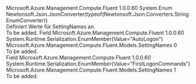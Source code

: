 <Type Name="SettingNames" FullName="Microsoft.Azure.Management.Compute.Fluent.Models.SettingNames">
  <TypeSignature Language="C#" Value="public enum SettingNames" />
  <TypeSignature Language="ILAsm" Value=".class public auto ansi sealed SettingNames extends System.Enum" />
  <TypeSignature Language="DocId" Value="T:Microsoft.Azure.Management.Compute.Fluent.Models.SettingNames" />
  <TypeSignature Language="VB.NET" Value="Public Enum SettingNames" />
  <TypeSignature Language="F#" Value="type SettingNames = " />
  <AssemblyInfo>
    <AssemblyName>Microsoft.Azure.Management.Compute.Fluent</AssemblyName>
    <AssemblyVersion>1.0.0.60</AssemblyVersion>
  </AssemblyInfo>
  <Base>
    <BaseTypeName>System.Enum</BaseTypeName>
  </Base>
  <Attributes>
    <Attribute>
      <AttributeName>Newtonsoft.Json.JsonConverter(typeof(Newtonsoft.Json.Converters.StringEnumConverter))</AttributeName>
    </Attribute>
  </Attributes>
  <Docs>
    <summary>
            Definiert Werte für SettingNames an.
            </summary>
    <remarks>To be added.</remarks>
  </Docs>
  <Members>
    <Member MemberName="AutoLogon">
      <MemberSignature Language="C#" Value="AutoLogon" />
      <MemberSignature Language="ILAsm" Value=".field public static literal valuetype Microsoft.Azure.Management.Compute.Fluent.Models.SettingNames AutoLogon = int32(0)" />
      <MemberSignature Language="DocId" Value="F:Microsoft.Azure.Management.Compute.Fluent.Models.SettingNames.AutoLogon" />
      <MemberSignature Language="VB.NET" Value="AutoLogon" />
      <MemberSignature Language="F#" Value="AutoLogon = 0" Usage="Microsoft.Azure.Management.Compute.Fluent.Models.SettingNames.AutoLogon" />
      <MemberType>Field</MemberType>
      <AssemblyInfo>
        <AssemblyName>Microsoft.Azure.Management.Compute.Fluent</AssemblyName>
        <AssemblyVersion>1.0.0.60</AssemblyVersion>
      </AssemblyInfo>
      <Attributes>
        <Attribute>
          <AttributeName>System.Runtime.Serialization.EnumMember(Value="AutoLogon")</AttributeName>
        </Attribute>
      </Attributes>
      <ReturnValue>
        <ReturnType>Microsoft.Azure.Management.Compute.Fluent.Models.SettingNames</ReturnType>
      </ReturnValue>
      <MemberValue>0</MemberValue>
      <Docs>
        <summary>To be added.</summary>
      </Docs>
    </Member>
    <Member MemberName="FirstLogonCommands">
      <MemberSignature Language="C#" Value="FirstLogonCommands" />
      <MemberSignature Language="ILAsm" Value=".field public static literal valuetype Microsoft.Azure.Management.Compute.Fluent.Models.SettingNames FirstLogonCommands = int32(1)" />
      <MemberSignature Language="DocId" Value="F:Microsoft.Azure.Management.Compute.Fluent.Models.SettingNames.FirstLogonCommands" />
      <MemberSignature Language="VB.NET" Value="FirstLogonCommands" />
      <MemberSignature Language="F#" Value="FirstLogonCommands = 1" Usage="Microsoft.Azure.Management.Compute.Fluent.Models.SettingNames.FirstLogonCommands" />
      <MemberType>Field</MemberType>
      <AssemblyInfo>
        <AssemblyName>Microsoft.Azure.Management.Compute.Fluent</AssemblyName>
        <AssemblyVersion>1.0.0.60</AssemblyVersion>
      </AssemblyInfo>
      <Attributes>
        <Attribute>
          <AttributeName>System.Runtime.Serialization.EnumMember(Value="FirstLogonCommands")</AttributeName>
        </Attribute>
      </Attributes>
      <ReturnValue>
        <ReturnType>Microsoft.Azure.Management.Compute.Fluent.Models.SettingNames</ReturnType>
      </ReturnValue>
      <MemberValue>1</MemberValue>
      <Docs>
        <summary>To be added.</summary>
      </Docs>
    </Member>
  </Members>
</Type>